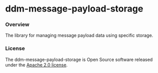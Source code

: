# ddm-message-payload-storage

### Overview
The library for managing message payload data using specific storage.

### License

The ddm-message-payload-storage is Open Source software released under
the [Apache 2.0 license](https://www.apache.org/licenses/LICENSE-2.0).